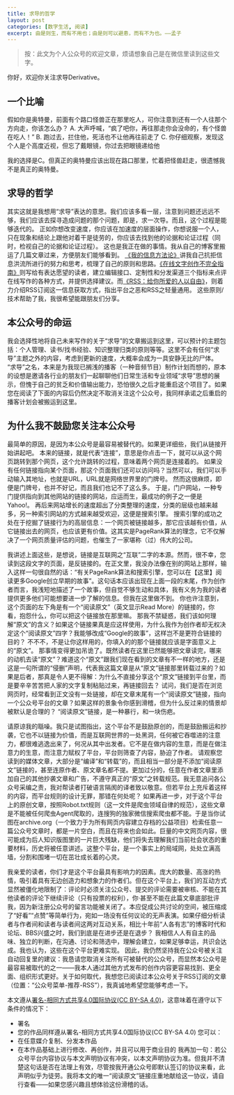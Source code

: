 ```yaml
---
title: 求导的哲学
layout: post
categories: [数字生活, 阅读]
excerpt: 由是则生，而有不用也；由是则可以避患，而有不为也。——孟子
---
```


> 按：此文为个人公众号的欢迎文章，烦请想象自己是在微信里读到这些文字。


你好，欢迎你关注求导Derivative。

## 一个比喻
假如你是奥特曼，前面有个路口怪兽正在那里吃人，可你注意到还有一个人往那个方向走，你该怎么办？
A. 大声呼喊，“疯了吧你，再往那走你会没命的，有个怪兽在吃人！”
B. 跑过去，拦住他，死活也不让他再往前走了
C. 你仔细观察，发现这个人是个高度近视，但忘了戴眼镜，你过去把眼镜递给他

我的选择是C。但真正的奥特曼应该出现在路口那里，忙着把怪兽赶走，很遗憾我不是真正的奥特曼。

## 求导的哲学
其实这就是我想用“求导”表达的意思。我们应该多看一层，注意到问题还远远不够，我们应该去探寻造成问题的那个问题，即是，求一次导。而且，这个过程是能够迭代的。
正如你想改变速度，你应该在加速度的层面操作，你想说服一个人，只在现象和结论上跟他对着干是徒劳的，你应该去找到他的论据和论证过程（同时，检视自己的论据和论证过程）。
这也是我正在做的事情。我从自己的博客里搬运了几篇文章过来，方便朋友们能够看到。
[《我的信息方法论》](https://blog.ddlee.cc/posts/3a6233e2/)讲我自己抗拒信息洪流所进行的努力和思考，梳理了自己的原则和思路。[《在线文字创作不完全指南》](https://blog.ddlee.cc/posts/599cb823/)则写给有表达愿望的读者，建立编辑接口、定制性和分发渠道三个指标来点评在线写作的各种方式，并提供选择建议。而[《RSS：给你所爱的人以自由》](https://blog.ddlee.cc/posts/5768c6d/)，则着力介绍RSS订阅这一信息获取方式，指出平台之恶和RSS之轻量通用。
这些原则/技术帮助了我，我很希望能跟朋友们分享。

## 本公众号的命运
我会选择性地将自己未来写作的关于“求导”的文章搬运到这里，可以预计的主题包括：个人管理、读书/找书经验、知识整理归类的原则等等。这里不会有任何“求导”主题之外的内容，考虑到更新的速度，大概率会成为一具安静无比的尸体。
“求导”之名，本来是为我现已搁浅的播客（一种音频节目）制作计划而想的，原本的设想是邀请各行业的朋友们一起聊聊他们日常生活和专业领域“求导”思想的展示，但愧于自己的贫乏和价值输出能力，恐怕很久之后才能重启这个项目了。如果您在阅读了下面的内容后仍然决定不取消关注这个公众号，我同样承诺之后重启的播客计划会被搬运到这里。

## 为什么我不鼓励您关注本公众号
最简单的原因，是因为本公众号是最容易被替代的。如果更详细些，我们从链接开始讲起吧。
本来的链接，就是代表“连接”，意思是你点击一下，就可以从这个网页跳转到那个网页，这个允许跳转的过程，意味着两个网页是连接着的。
如果没有任何链接指向某个页面，那这个页面我们还可以访问吗？当然可以，我们可以手动输入其地址，也就是URL，URL就是网络世界里的门牌号。
然而这很麻烦，即便是门牌号，也并不好记，而且我们也记不了这么多。
于是，门户网站，一种专门提供指向到其他网站的链接的网站，应运而生，最成功的例子之一便是Yahoo!。
再后来网站增长的速度超出了分类整理的速度，分类的层级也越来越多，另一种索引网站的方式越来越受欢迎，这便是搜索引擎。
搜索引擎的成功之处在于挖掘了链接行为的高层信息：一个网页被链接越多，那它应该越有价值，从它链接出去的网页，也应该更有价值。这其实是PageRank算法的理念，它不仅解决了一个网页质量评估的问题，也催生了一家堪称（过）伟大的公司。

我讲述上面这些，是想说，链接是互联网之“互联”二字的本源。然而，很不幸，您读到这段文字的页面，是反链接的。在正文里，我没办法像在别的网站上那样，输入这样一句很自然的话：“有关PageRank算法和搜索引擎，您可以在【这里】阅读更多Google创立早期的故事”。这句话本应该出现在上面一段的末尾，作为创作者而言，我浅短地描述了一个故事，但自觉不够生动和具体，我有义务为我的读者提供更多他们可能想要进一步了解的信息。但我在这里做不到。
你也许注意到，这个页面的左下角是有一个“阅读原文”（英文显示Read More）的链接的，你看，抱怨什么，你可以把这个链接放在那里嘛。
那我不禁疑惑，我们该如何理解“原文”的含义？如果这个链接果真是应这样使用，为什么我作为创作者却无权决定这个“阅读原文”四字？我能够改成“Google的故事”，这样岂不是更符合链接的目的？
不不不，不是让你这样用的，你填入的的那个链接就应该是字面意义上的“原文”。
那事情变得更加吊诡了。既然读者在这里已然能够把文章读完，哪来的动机去读“原文”？难道这个“原文”跟我们现在看到的文章有不一样的地方，还是这是一句所谓的“侵删”声明，代表我这篇文章是从“原文”链接那里转载过来的？如果是后者，那真是令人更不得解：为什么不直接分享这个“原文”链接到平台里，而是要辛辛苦苦把人家的文字复制粘贴过来，再链接回去？
试问，我们是否在浏览网页时，经常看到正文没有一处链接，却在文章末尾有一个“阅读原文”链接，指向一个公众号平台的文章？如果这样的景象令你感到滑稽，但为什么反过来的情景却被默认是合理的？
“阅读原文”链接，是一种暴行，和一块伤疤。

请原谅我的聒噪。我只是试图指出，这个平台不是鼓励原创的，而是鼓励搬运和抄袭，它也不以链接为价值，而是互联网世界的一处黑洞，任何被它吞噬进的注意力，都很难逃逸出来了，何况从其中出发者。它不是在做内容的生意，而是在做注意力的生意，而注意力赋权了平台，平台则筛查了内容，胁迫了作者。
请观察您读到的媒体文章，大部分是“编译”和“转载”的，而且相当一部分是不添加“阅读原文”链接的，甚至连原作者、原文章名都不提。更加过分的，任意在作者文章里添加自己的其他抄袭文章和广告，不遵守真正的“原文”之转载规范。我无意追问各公众号采编之责，我对帮读者打破语言隔阂的译者致以敬意。但若平台上充斥着这样的内容，而平台规则的设计无罪，那错在何处呢？
如果再进一步，对于这个平台上的原创文章，按照Robot.txt规则（这一文件是爬虫领域自律的规范），这些文章是不能被任何爬虫Agent爬取的，连搜狗的独家微信搜索爬虫都不能。于是当你试图在archive.org（一个致力于为所有网页内容建立存档的公益项目）检索任意一篇公众号文章时，都是一片空白，而且在将来也会如此。巨量的中文网页内容，很可能成为后人知识版图里的一片巨大残缺，他们将失去理解我们当前社会状态的重要材料，历史将被任意讲述。这整个平台，是一个事实上的局域网，处处立满高墙，分割和围堵一切在茁壮成长着的心灵。

我亲爱的读者，你们才是这个平台最具有影响力的因素。庞大的数量、高涨的热情，吸引着具有无边创造力和想象力的作者们。但在这个平台上，我们的互动方式显然被僵化地限制了：评论时必须关注公众号、提交的评论需要被审核、不能在其他读者的评论下继续评论（只有投票的权利），你·甚至不能在此篇文章底部批评我，因为新注册公众号的留言功能被关闭了。本应促成公共讨论的空间，被压缩成了“好看”“点赞”等简单行为，宛如一场没有任何议论的无声表演。如果仔细分析读者与作者间和读者与读者间这两对互动关系，相比十年前“人各有志”的博客时代和论坛、BBS兴盛之时，我们到底是在进步还是在退步？
我相信人人有自主的品味、独立的判断，在沟通、讨论和筛选中，理解会建立，如果足够幸运，共识会达成。我也认为，这些在这个平台更难实现。
因此，我仍然坚持我在公众号被关注自动回复里的建议：我恳请您取消关注所有可被替代的公众号，而显然本公众号是最容易被取代的之一——我本人通过其他方式发布的创作内容更容易找到、更全面、组织形式更好。关于如何取代，我想您已阅读过本公众号关于RSS订阅的文章（位置：“公众号菜单-推荐-RSS”），我真诚地希望您能够考虑一下。

本文遵从[署名-相同方式共享4.0国际协议(CC BY-SA 4.0)]((https://creativecommons.org/licenses/by-sa/4.0/deed.zh))，这意味着在遵守以下条件的情况下：
- 署名
- 您的作品同样遵从署名-相同方式共享4.0国际协议(CC BY-SA 4.0)
您可以：
- 在任意媒介复制、分发本作品
- 在本作品基础上进行修改、再创作，并且可以用于商业目的
我再加一句：若公众号平台内容协议与本文声明协议有冲突，以本文声明协议为准。但我并不清楚这句话是否在法理上有效，尽管按我开通公众号即默认签订的协议来看，此声明似乎为徒劳。我将本文的唯一“阅读原文”链接庄重地献给这一协议，请自行查看——如果您感兴趣且想体验这份滑稽的话。